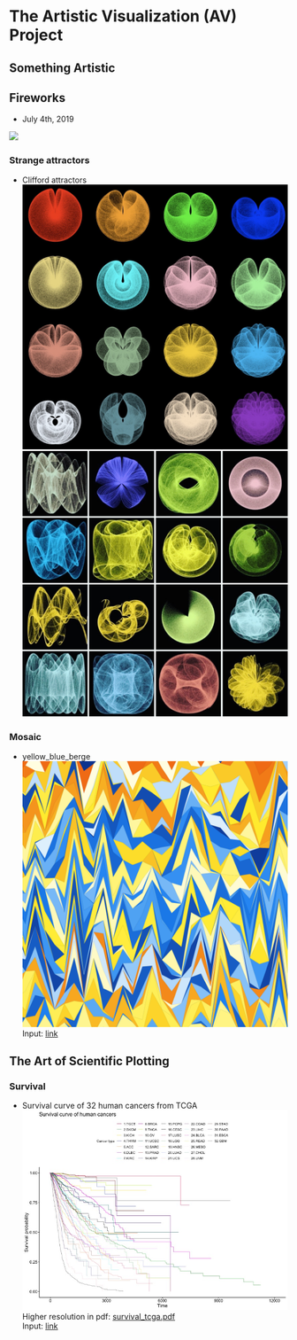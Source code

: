 
# The Artistic Visualization (AV) Project

## Something Artistic

## Fireworks

* July 4th, 2019
<img src="output/fireworks_190704.png" width="500" height="">  


###  Strange attractors

* Clifford attractors  
  <img src="output/CliffordAttractors_a.png" width="500" height="">  
  <img src="output/CliffordAttractors_b.png" width="500" height="">  

### Mosaic

* yellow_blue_berge  
  <img src="output/yellow_blue_berge.png" width="500" height="">  
  Input: <a href="input/yellow_blue_berge.txt">link</a>

## The Art of Scientific Plotting

### Survival

* Survival curve of 32 human cancers from TCGA  
  <img src="output/survival_tcga.jpg" width="500" height="">  
  Higher resolution in pdf: <a href="output/survival_tcga.pdf">survival_tcga.pdf</a>  
  Input: <a href="input/clinical_PANCAN_patient_with_followup.tsv">link</a>
